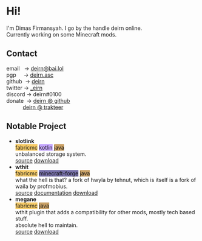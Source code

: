 # Hi!

I'm Dimas Firmansyah. I go by the handle deirn online.  
Currently working on some Minecraft mods.

## Contact

email&nbsp;&nbsp;&nbsp;-> [deirn@bai.lol](mailto:deirn@bai.lol)  
pgp&nbsp;&nbsp;&nbsp;&nbsp;&nbsp;-> [deirn.asc](/deirn.asc)  
github&nbsp;&nbsp;-> [deirn](https://github.com/deirn)  
twitter&nbsp;-> [\_eirn](https://twitter.com/_eirn)  
discord&nbsp;-> deirn#0100  
donate&nbsp;&nbsp;-> [deirn @ github](https://github.com/sponsors/deirn)  
&nbsp;&nbsp;&nbsp;&nbsp;&nbsp;&nbsp;&nbsp;&nbsp;&nbsp;&nbsp;&nbsp;[deirn @ trakteer](https://trakteer.id/deirn/tip)

## Notable Project

- **slotlink**  
  <span style="background-color: #f4b21caa;">fabricmc</span>
  <span style="background-color: #a97bffaa;">kotlin</span>
  <span style="background-color: #b07219aa;">java</span>  
  unbalanced storage system.  
  [source](https://github.com/badasintended/slotlink)
  [download](https://www.curseforge.com/minecraft/mc-mods/slotlink)
- **wthit**  
  <span style="background-color: #f4b21caa;">fabricmc</span>
  <span style="background-color: #1b0f6e99;">minecraft-forge</span>
  <span style="background-color: #b07219aa;">java</span>  
  what the hell is that?
  a fork of hwyla by tehnut, which is itself is a fork of waila by profmobius.  
  [source](https://github.com/badasintended/wthit)
  [documentation](https://docs.bai.lol/wthit)
  [download](https://www.curseforge.com/minecraft/mc-mods/wthit)
- **megane**  
  <span style="background-color: #f4b21caa;">fabricmc</span>
  <span style="background-color: #b07219aa;">java</span>  
  wthit plugin that adds a compatibility for other mods, mostly tech based stuff.  
  absolute hell to maintain.  
  [source](https://github.com/badasintended/megane)
  [download](https://www.curseforge.com/minecraft/mc-mods/megane)
